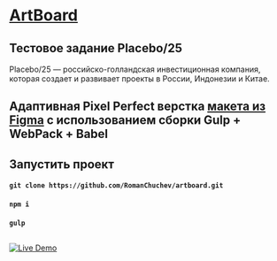 # [ArtBoard](https://romanchuchev.github.io/artbourd/)

## Тестовое задание Placebo/25

Placebo/25 — российско-голландская инвестиционная компания, которая создает и развивает проекты в России, Индонезии и Китае.

## Адаптивная Pixel Perfect верстка [макета из Figma](https://www.figma.com/file/LKSOP9wNuWoqVe8FldRhCw/test?node-id=0%3A2&t=YLvy85ZPi9r5Fqh1-1) с использованием сборки Gulp + WebPack + Babel

## Запустить проект

#### `git clone https://github.com/RomanChuchev/artboard.git`

#### `npm i`

#### `gulp`

##

[![Live Demo](./screenshot.png)](https://romanchuchev.github.io/artboard/)
